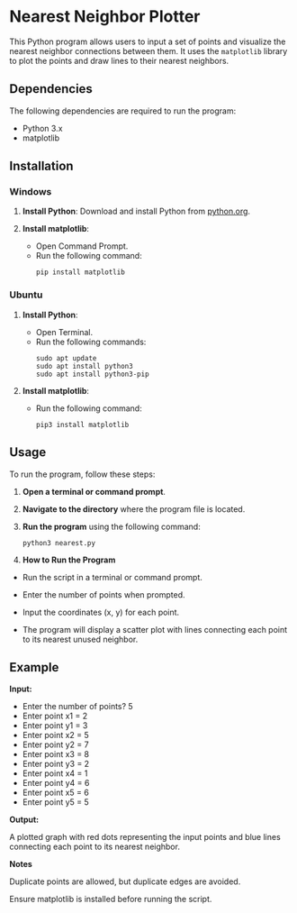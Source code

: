 # Nearest Neighbor Plotter

This Python program allows users to input a set of points and visualize the nearest neighbor connections between them. It uses the `matplotlib` library to plot the points and draw lines to their nearest neighbors.

## Dependencies

The following dependencies are required to run the program:

- Python 3.x
- matplotlib

## Installation

### Windows

1. **Install Python**: Download and install Python from [python.org](https://www.python.org/downloads/).

2. **Install matplotlib**:
   - Open Command Prompt.
   - Run the following command:
     ```
     pip install matplotlib
     ```

### Ubuntu

1. **Install Python**:
   - Open Terminal.
   - Run the following commands:
     ```
     sudo apt update
     sudo apt install python3
     sudo apt install python3-pip
     ```

2. **Install matplotlib**:
   - Run the following command:
     ```
     pip3 install matplotlib
     ```

## Usage

To run the program, follow these steps:

1. **Open a terminal or command prompt**.
2. **Navigate to the directory** where the program file is located.
3. **Run the program** using the following command:
     ```
     python3 nearest.py
     ```

4. **How to Run the Program**

- Run the script in a terminal or command prompt.

- Enter the number of points when prompted.

- Input the coordinates (x, y) for each point.

- The program will display a scatter plot with lines connecting each point to its nearest unused neighbor.

## Example

**Input:**

- Enter the number of points? 5
- Enter point x1 = 2
- Enter point y1 = 3
- Enter point x2 = 5
- Enter point y2 = 7
- Enter point x3 = 8
- Enter point y3 = 2
- Enter point x4 = 1
- Enter point y4 = 6
- Enter point x5 = 6
- Enter point y5 = 5

**Output:**

A plotted graph with red dots representing the input points and blue lines connecting each point to its nearest neighbor.

**Notes**

Duplicate points are allowed, but duplicate edges are avoided.

Ensure matplotlib is installed before running the script.

